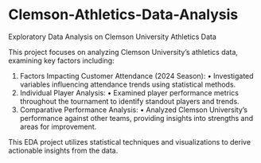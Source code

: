 # Clemson-Athletics-Data-Analysis
Exploratory Data Analysis on Clemson University Athletics Data

This project focuses on analyzing Clemson University’s athletics data, examining key factors including:
1.	Factors Impacting Customer Attendance (2024 Season):
	•	Investigated variables influencing attendance trends using statistical methods.
2.	Individual Player Analysis:
	•	Examined player performance metrics throughout the tournament to identify standout players and trends.
3.	Comparative Performance Analysis:
	•	Analyzed Clemson University’s performance against other teams, providing insights into strengths and areas for improvement.

This EDA project utilizes statistical techniques and visualizations to derive actionable insights from the data.
